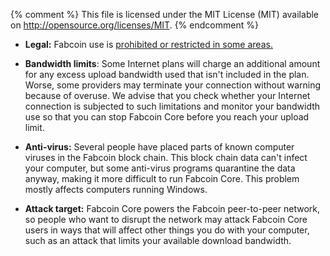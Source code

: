 {% comment %}
This file is licensed under the MIT License (MIT) available on
http://opensource.org/licenses/MIT.
{% endcomment %}

- **Legal:** Fabcoin use is [prohibited or restricted in some
  areas.](http://en.wikipedia.org/wiki/Legality_of_fabcoin_by_country)

- **Bandwidth limits**: Some Internet plans will charge an additional
  amount for any excess upload bandwidth used that isn't included in
  the plan. Worse, some providers may terminate your connection without
  warning because of overuse. We advise that you check whether your
  Internet connection is subjected to such limitations and monitor your
  bandwidth use so that you can stop Fabcoin Core before you reach your
  upload limit.

- **Anti-virus:** Several people have placed parts of known computer
  viruses in the Fabcoin block chain. This block chain data can't infect
  your computer, but some anti-virus programs quarantine the data
  anyway, making it more difficult to run Fabcoin Core. This problem mostly
  affects computers running Windows.

- **Attack target:** Fabcoin Core powers the Fabcoin peer-to-peer
  network, so people who want to disrupt the network may
  attack Fabcoin Core users in ways that will affect other things
  you do with your computer, such as an attack that limits your
  available download bandwidth.
